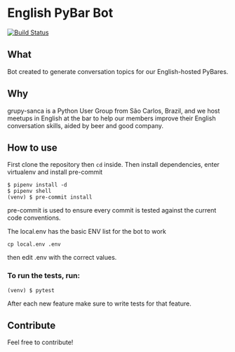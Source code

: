 # English PyBar Bot
[![Build Status](https://travis-ci.org/grupy-sanca/english-pybar-bot.png?branch=master)](https://travis-ci.org/grupy-sanca/english-pybar-bot)

## What
Bot created to generate conversation topics for our English-hosted PyBares.

## Why
grupy-sanca is a Python User Group from São Carlos, Brazil, and we host meetups
in English at the bar to help our members improve their English conversation
skills, aided by beer and good company.

## How to use
First clone the repository then `cd` inside.
Then install dependencies, enter virtualenv and install pre-commit
```
$ pipenv install -d
$ pipenv shell
(venv) $ pre-commit install
```
pre-commit is used to ensure every commit is tested against the current
code conventions.

The local.env has the basic ENV list for the bot to work
```
cp local.env .env
```
then edit .env with the correct values.

### To run the tests, run:
```
(venv) $ pytest
```
After each new feature make sure to write tests for that feature.

## Contribute
Feel free to contribute!
